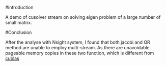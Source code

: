 #introduction

A demo of cusolver stream on solving eigen problem of a large number of small matrix.

#Conclusion

After the analyse with Nsight system, I found that both jacobi and QR method are unable to employ multi-stream. As there are unavoidable pageable memory copies in these two function, which is different from [cublas](https://github.com/zheliu137/cublas_stream)
